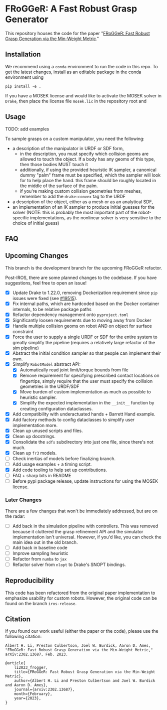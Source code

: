 # FRoGGeR: A Fast Robust Grasp Generator

This repository houses the code for the paper "[FRoGGeR: Fast Robust Grasp Generation via the Min-Weight Metric](https://arxiv.org/abs/2302.13687)."

## Installation
We recommend using a `conda` environment to run the code in this repo. To get the latest changes, install as an editable package in the conda environment using
```
pip install -e .
```
If you have a MOSEK license and would like to activate the MOSEK solver in `Drake`, then place the license file `mosek.lic` in the repository root and 

## Usage
TODO: add examples

To sample grasps on a custom manipulator, you need the following:
* a description of the manipulator in URDF or SDF form,
    * in the description, you must specify which collision geoms are allowed to touch the object. If a body has any geoms of this type, then those bodies MUST touch it
    * additionally, if using the provided heuristic IK sampler, a canonical dummy "palm" frame must be specified, which the sampler will look for to help place the hand. this frame should be roughly located in the middle of the surface of the palm.
    * if you're making custom collision geometries from meshes, remember to add the `drake:convex` tag to the URDF
* a description of the object, either as a mesh or as an analytical SDF,
* an implementation of an IK sampler to produce initial guesses for the solver (NOTE: this is probably the most important part of the robot-specific implementations, as the nonlinear solver is very sensitive to the choice of initial guess)

## FAQ

## Upcoming Changes
This branch is the development branch for the upcoming FRoGGeR refactor.

Post-IROS, there are some planned changes to the codebase. If you have suggestions, feel free to open an issue!
- [x] Update Drake to 1.22.0, removing Dockerization requirement since `pip` issues were fixed (see [#19515](https://github.com/RobotLocomotion/drake/pull/19515)).
- [x] Fix internal paths, which are hardcoded based on the Docker container internals, to be relative package paths
- [x] Refactor dependency management onto `pyproject.toml`
- [x] Significantly loosen requirements due to moving away from Docker
- [X] Handle multiple collision geoms on robot AND on object for surface constraint
- [x] Force the user to supply a single URDF or SDF for the entire system to greatly simplify the pipeline (requires a relatively large refactor of the sim pipeline)
- [x] Abstract the initial condition sampler so that people can implement their own.
- [x] Simplify `RobotModel` abstract API:
    - [x] Automatically read joint limit/torque bounds from file
    - [x] Remove requirement for specifying prescribed contact locations on fingertips, simply require that the user must specify the collision geometries in the URDF/SDF
    - [x] Move burden of custom implementation as much as possible to heuristic sampler.
    - [x] Simplify the expected implementation in the `__init__` function by creating configuration dataclasses.
- [x] Add compatibility with underactuated hands + Barrett Hand example.
- [x] Add factory methods to config dataclasses to simplify user implementation more.
- [x] Clean up unused scripts and files.
- [x] Clean up docstrings.
- [x] Consolidate the `sdfs` subdirectory into just one file, since there's not much.
- [x] Clean up `fr3` models.
- [ ] Check inertias of models before finalizing branch.
- [ ] Add usage examples + a timing script.
- [x] Add code tooling to help set up contributions.
- [ ] FAQ + sharp bits in README
- [ ] Before pypi package release, update instructions for using the MOSEK license.

### Later Changes
There are a few changes that won't be immediately addressed, but are on the radar:
- [ ] Add back in the simulation pipeline with controllers. This was removed because it cluttered the grasp refinement API and the simulator implementation isn't universal. However, if you'd like, you can check the main idea out in the old branch.
- [ ] Add back in baseline code
- [ ] Improve sampling heuristic
- [ ] Refactor from `numba` to `jax`
- [ ] Refactor solver from `nlopt` to Drake's SNOPT bindings.

## Reproducibility
This code has been refactored from the original paper implementation to emphasize usability for custom robots. However, the original code can be found on the branch `iros-release`.

## Citation
If you found our work useful (either the paper or the code), please use the following citation:

```
Albert H. Li, Preston Culbertson, Joel W. Burdick, Aaron D. Ames, "FRoGGeR: Fast Robust Grasp Generation via the Min-Weight Metric," arXiv:2302.13687, Feb. 2023.
```

```
@article{
    li2023_frogger,
    title={FRoGGeR: Fast Robust Grasp Generation via the Min-Weight Metric},
    author={Albert H. Li and Preston Culbertson and Joel W. Burdick and Aaron D. Ames},
    journal={arxiv:2302.13687},
    month={February},
    year={2023},
}
```

